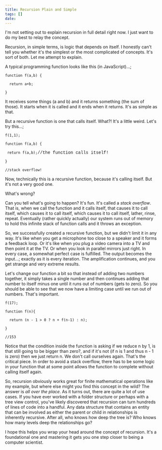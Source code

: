 ```yaml
---
title: Recursion Plain and Simple
tags: []
date: 
---
```


<div>
<div>
<div>

I'm not setting out to explain recursion in full detail right now. I just want to do my best to relay the concept.

Recursion, in simple terms, is logic that depends on itself. I honestly can't tell you whether it's the simplest or the most complicated of concepts. It's sort of both. Let me attempt to explain.

A typical programming function looks like this (in JavaScript)...;

`function f(a,b) {`

`  return a+b;`

`}`

It receives some things (a and b) and it returns something (the sum of those). It starts when it is called and it ends when it returns. It's as simple as that.

But a recursive function is one that calls itself. What?! It's a little weird. Let's try this...;

`f(1,1);`

`function f(a,b) {`

`  return f(a,b); `<font face="Courier New">//the function calls itself!</font>

`}`

`//stack overflow!`

Now, technically this is a recursive function, because it's calling itself. But it's not a very good one.

What's wrong?

Can you tell what's going to happen? It's fun. It's called a _stack overflow_. That is, when we call the function and it calls itself, that causes it to call itself, which causes it to call itself, which causes it to call itself, lather, rinse, repeat. Eventually (rather quickly actually) our system runs out of memory to hold this infinite stack of function calls and it throws an exception.

So, we successfully created a recursive function, but we didn't limit it in any way. It's like when you get a microphone too close to a speaker and it forms a feedback loop. Or it's like when you plug a video camera into a TV and then point it at the TV. Or when you look in parallel mirrors just right. In every case, a somewhat perfect case is fulfilled. The output becomes the input...; exactly as it is every iteration. The amplification continues, and you get strange and very extreme results.

Let's change our function a bit so that instead of adding two numbers together, it simply takes a single number and then continues adding that number to itself minus one until it runs out of numbers (gets to zero). So you should be able to see that we now have a limiting case until we run out of numbers. That's important.

`f(17);`

`function f(n){`

`  return (n - 1 > 0 ? n + f(n-1) : n);`

`}`

`//153`

Notice that the condition inside the function is asking if we reduce n by 1, is that still going to be bigger than zero?, and if it's not (if n is 1 and thus n - 1 is zero) then we just return n. We don't call ourselves again. That's the critical piece. In order to avoid a stack overflow, there has to be some logic in your function that at some point allows the function to complete without calling itself again.

So, recursion obviously works great for finite mathematical operations like my example, but where else might you find this concept in the wild? The answer is _all over the place_. As it turns out, there are quite a lot of use cases. If you have ever worked with a folder structure or perhaps with a tree view control, you've likely discovered that recursion can turn hundreds of lines of code into a handful. Any data structure that contains an entity that can be involved as either the parent or child in relationships is inherently recursive. After all, who knows how deep the tree is? Who knows how many levels deep the relationships go?

I hope this helps you wrap your head around the concept of recursion. It's a foundational one and mastering it gets you one step closer to being a computer scientist.

</div>
</div>
</div>